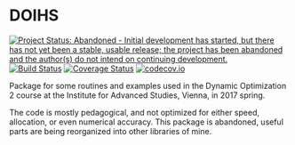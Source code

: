 # DOIHS

[![Project Status: Abandoned - Initial development has started, but there has not yet been a stable, usable release; the project has been abandoned and the author(s) do not intend on continuing development.](http://www.repostatus.org/badges/latest/abandoned.svg)](http://www.repostatus.org/#abandoned)
[![Build Status](https://travis-ci.org/tpapp/DOIHS.jl.svg?branch=master)](https://travis-ci.org/tpapp/DOIHS.jl)
[![Coverage Status](https://coveralls.io/repos/tpapp/DOIHS.jl/badge.svg?branch=master&service=github)](https://coveralls.io/github/tpapp/DOIHS.jl?branch=master)
[![codecov.io](http://codecov.io/github/tpapp/DOIHS.jl/coverage.svg?branch=master)](http://codecov.io/github/tpapp/DOIHS.jl?branch=master)

Package for some routines and examples used in the Dynamic Optimization 2 course at the Institute for Advanced Studies, Vienna, in 2017 spring.

The code is mostly pedagogical, and not optimized for either speed, allocation, or even numerical accuracy. This package is abandoned, useful parts are being reorganized into other libraries of mine.
